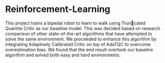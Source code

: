 # Reinforcement-Learning
This project trains a bipedal robot to learn to walk using Truncated Quantile Critic as our baseline model. This was decided based
on research comparison of other state-of-the-art algorithms that have attempted to solve the same environment. We proceeded to enhance this
algorithm by integrating Adaptively Calibrated Critic on top of AdaTQC to overcome overestimation bias. We found that the end result
overtook our baseline algorithm and solved both easy and hard environments.
